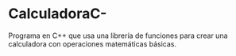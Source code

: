 # CalculadoraC-
Programa en C++ que usa una librería de funciones para crear una calculadora con operaciones matemáticas básicas. 
